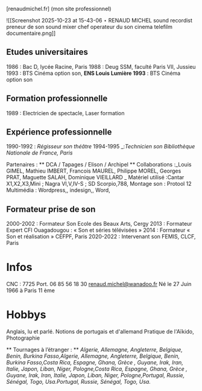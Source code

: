 [renaudmichel.fr] (mon site professionnel)

![[Screenshot 2025-10-23 at 15-43-06 ⋆ RENAUD MICHEL sound recordist preneur de son sound mixer chef operateur du son cinema telefilm documentaire.png]]


## Etudes universitaires
1986 : Bac D, lycée Racine, Paris
1988 : Deug SSM, faculté Paris VII, Jussieu
1993 : BTS Cinéma option son, **ENS Louis Lumière 1993** : BTS Cinéma option son

## Formation professionnelle
1989 : Electricien de spectacle, Laser formation

## Expérience professionnelle
1990-1992 : _Régisseur son théâtre_
1994-1995 _:_Technicien son Bibliothèque Nationale de France, Paris_

Partenaires : ** DCA / Tapages / Elison / Archipel **
Collaborations :_Louis GIMEL, Mathieu IMBERT, Francois MAUREL, Philippe MOREL,
Georges PRAT, Maguette SALAH, Dominique VIEILLARD
_
Matériel utilisé :Cantar X1,X2,X3,Mini ; Nagra VI,V,IV-S ; SD Scorpio,788,
Montage son : Protool 12
Multimédia : Wordpress,, indesign,, Word,
## Formateur prise de son
2000-2002 : Formateur Son Ecole des Beaux Arts, Cergy
2013 : Formateur Expert CFI Ouagadougou : « Son et séries télévisées »
2014 : Formateur « Son et réalisation » CEFPF, Paris
2020-2022 : Intervenant son FEMIS, CLCF, Paris

# Infos

CNC : 7725
Port. 06 85 56 18 30
renaud.michel@wanadoo.fr
Né le 27 Juin 1966 à Paris 11 ème


# Hobbys
Anglais, lu et parlé. Notions de portugais et d'allemand
Pratique de l'Aïkido, Photographie

** Tournages à l’étranger : **
_Algerie, Allemagne, Angleterre, Belgique, Benin, Burkina Fasso,Algerie, Allemagne, Angleterre, Belgique, Benin,
Burkina Fasso,Costa Rica, Espagne, Ghana, Grèce , Guyane, Irak, Iran, Italie, Japon, Liban, Niger, Pologne,Costa Rica, 
Espagne, Ghana, Grèce , Guyane, Irak, Iran, Italie, Japon, Liban, Niger, Pologne,Portugal, Russie, Sénégal, Togo, 
Usa.Portugal, Russie, Sénégal, Togo, Usa._
